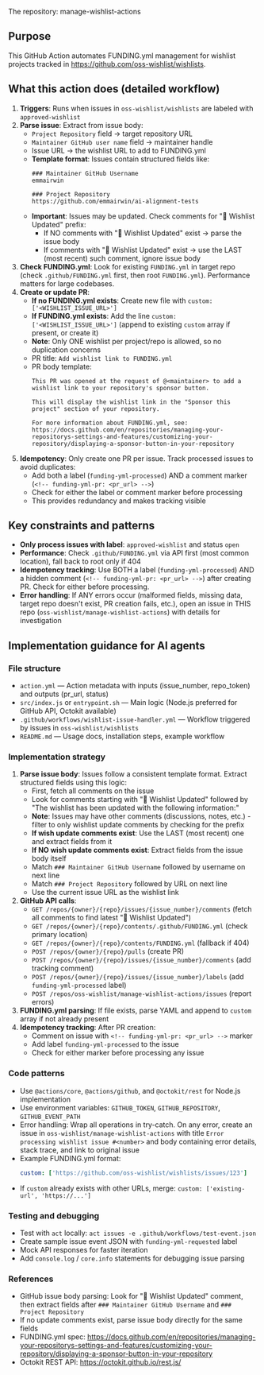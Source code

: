 The repository: manage-wishlist-actions

## Purpose
This GitHub Action automates FUNDING.yml management for wishlist projects tracked in https://github.com/oss-wishlist/wishlists.

## What this action does (detailed workflow)
1. **Triggers**: Runs when issues in `oss-wishlist/wishlists` are labeled with `approved-wishlist`
2. **Parse issue**: Extract from issue body:
   - `Project Repository` field → target repository URL
   - `Maintainer GitHub user name` field → maintainer handle
   - Issue URL → the wishlist URL to add to FUNDING.yml
   - **Template format**: Issues contain structured fields like:
     ```
     ### Maintainer GitHub Username
     emmairwin
     
     ### Project Repository
     https://github.com/emmairwin/ai-alignment-tests
     ```
   - **Important**: Issues may be updated. Check comments for "📝 Wishlist Updated" prefix:
     - If NO comments with "📝 Wishlist Updated" exist → parse the issue body
     - If comments with "📝 Wishlist Updated" exist → use the LAST (most recent) such comment, ignore issue body
3. **Check FUNDING.yml**: Look for existing `FUNDING.yml` in target repo (check `.github/FUNDING.yml` first, then root `FUNDING.yml`). Performance matters for large codebases.
4. **Create or update PR**:
   - **If no FUNDING.yml exists**: Create new file with `custom: ['<WISHLIST_ISSUE_URL>']`
   - **If FUNDING.yml exists**: Add the line `custom: ['<WISHLIST_ISSUE_URL>']` (append to existing `custom` array if present, or create it)
   - **Note**: Only ONE wishlist per project/repo is allowed, so no duplication concerns
   - PR title: `Add wishlist link to FUNDING.yml`
   - PR body template:
     ```
     This PR was opened at the request of @<maintainer> to add a wishlist link to your repository's sponsor button.
     
     This will display the wishlist link in the "Sponsor this project" section of your repository.
     
     For more information about FUNDING.yml, see: https://docs.github.com/en/repositories/managing-your-repositorys-settings-and-features/customizing-your-repository/displaying-a-sponsor-button-in-your-repository
     ```
5. **Idempotency**: Only create one PR per issue. Track processed issues to avoid duplicates:
   - Add both a label (`funding-yml-processed`) AND a comment marker (`<!-- funding-yml-pr: <pr_url> -->`)
   - Check for either the label or comment marker before processing
   - This provides redundancy and makes tracking visible

## Key constraints and patterns
- **Only process issues with label**: `approved-wishlist` and status `open`
- **Performance**: Check `.github/FUNDING.yml` via API first (most common location), fall back to root only if 404
- **Idempotency tracking**: Use BOTH a label (`funding-yml-processed`) AND a hidden comment (`<!-- funding-yml-pr: <pr_url> -->`) after creating PR. Check for either before processing.
- **Error handling**: If ANY errors occur (malformed fields, missing data, target repo doesn't exist, PR creation fails, etc.), open an issue in THIS repo (`oss-wishlist/manage-wishlist-actions`) with details for investigation

## Implementation guidance for AI agents

### File structure
- `action.yml` — Action metadata with inputs (issue_number, repo_token) and outputs (pr_url, status)
- `src/index.js` or `entrypoint.sh` — Main logic (Node.js preferred for GitHub API, Octokit available)
- `.github/workflows/wishlist-issue-handler.yml` — Workflow triggered by issues in `oss-wishlist/wishlists`
- `README.md` — Usage docs, installation steps, example workflow

### Implementation strategy
1. **Parse issue body**: Issues follow a consistent template format. Extract structured fields using this logic:
   - First, fetch all comments on the issue
   - Look for comments starting with "📝 Wishlist Updated" followed by "The wishlist has been updated with the following information:"
   - **Note**: Issues may have other comments (discussions, notes, etc.) - filter to only wishlist update comments by checking for the prefix
   - **If wish update comments exist**: Use the LAST (most recent) one and extract fields from it
   - **If NO wish update comments exist**: Extract fields from the issue body itself
   - Match `### Maintainer GitHub Username` followed by username on next line
   - Match `### Project Repository` followed by URL on next line
   - Use the current issue URL as the wishlist link
2. **GitHub API calls**:
   - `GET /repos/{owner}/{repo}/issues/{issue_number}/comments` (fetch all comments to find latest "📝 Wishlist Updated")
   - `GET /repos/{owner}/{repo}/contents/.github/FUNDING.yml` (check primary location)
   - `GET /repos/{owner}/{repo}/contents/FUNDING.yml` (fallback if 404)
   - `POST /repos/{owner}/{repo}/pulls` (create PR)
   - `POST /repos/{owner}/{repo}/issues/{issue_number}/comments` (add tracking comment)
   - `POST /repos/{owner}/{repo}/issues/{issue_number}/labels` (add `funding-yml-processed` label)
   - `POST /repos/oss-wishlist/manage-wishlist-actions/issues` (report errors)
3. **FUNDING.yml parsing**: If file exists, parse YAML and append to `custom` array if not already present
4. **Idempotency tracking**: After PR creation:
   - Comment on issue with `<!-- funding-yml-pr: <pr_url> -->` marker
   - Add label `funding-yml-processed` to the issue
   - Check for either marker before processing any issue

### Code patterns
- Use `@actions/core`, `@actions/github`, and `@octokit/rest` for Node.js implementation
- Use environment variables: `GITHUB_TOKEN`, `GITHUB_REPOSITORY`, `GITHUB_EVENT_PATH`
- Error handling: Wrap all operations in try-catch. On any error, create an issue in `oss-wishlist/manage-wishlist-actions` with title `Error processing wishlist issue #<number>` and body containing error details, stack trace, and link to original issue
- Example FUNDING.yml format:
  ```yaml
  custom: ['https://github.com/oss-wishlist/wishlists/issues/123']
  ```
- If `custom` already exists with other URLs, merge: `custom: ['existing-url', 'https://...']`

### Testing and debugging
- Test with `act` locally: `act issues -e .github/workflows/test-event.json`
- Create sample issue event JSON with `funding-yml-requested` label
- Mock API responses for faster iteration
- Add `console.log` / `core.info` statements for debugging issue parsing

### References
- GitHub issue body parsing: Look for "📝 Wishlist Updated" comment, then extract fields after `### Maintainer GitHub Username` and `### Project Repository`
- If no update comments exist, parse issue body directly for the same fields
- FUNDING.yml spec: https://docs.github.com/en/repositories/managing-your-repositorys-settings-and-features/customizing-your-repository/displaying-a-sponsor-button-in-your-repository
- Octokit REST API: https://octokit.github.io/rest.js/
